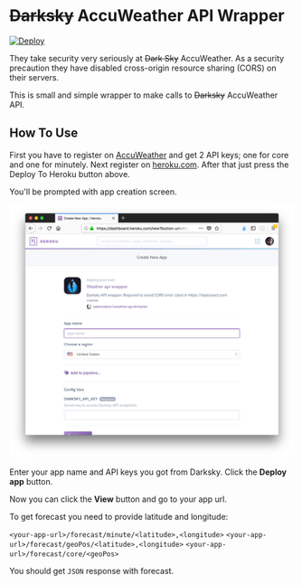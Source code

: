 # ~~Darksky~~ AccuWeather API Wrapper

[![Deploy](https://www.herokucdn.com/deploy/button.svg)](https://heroku.com/deploy)

They take security very seriously at ~~Dark Sky~~ AccuWeather. As a security precaution they have disabled cross-origin resource sharing (CORS) on their servers.

This is small and simple wrapper to make calls to ~~Darksky~~ AccuWeather API.

## How To Use

First you have to register on [AccuWeather](https://developer.accuweather.com/user/me/apps) and get 2 API keys; one for core and one for minutely. Next register on [heroku.com](https://heroku.com). After that just press the Deploy To Heroku button above.

You'll be prompted with app creation screen.

![create heroku app](create_heroku_app.png)

Enter your app name and API keys you got from Darksky. Click the __Deploy app__ button.

Now you can click the __View__ button and go to your app url.

To get forecast you need to provide latitude and longitude:

`<your-app-url>/forecast/minute/<latitude>,<longitude>`
`<your-app-url>/forecast/geoPos/<latitude>,<longitude>`
`<your-app-url>/forecast/core/<geoPos>`

You should get `JSON` response with forecast.
